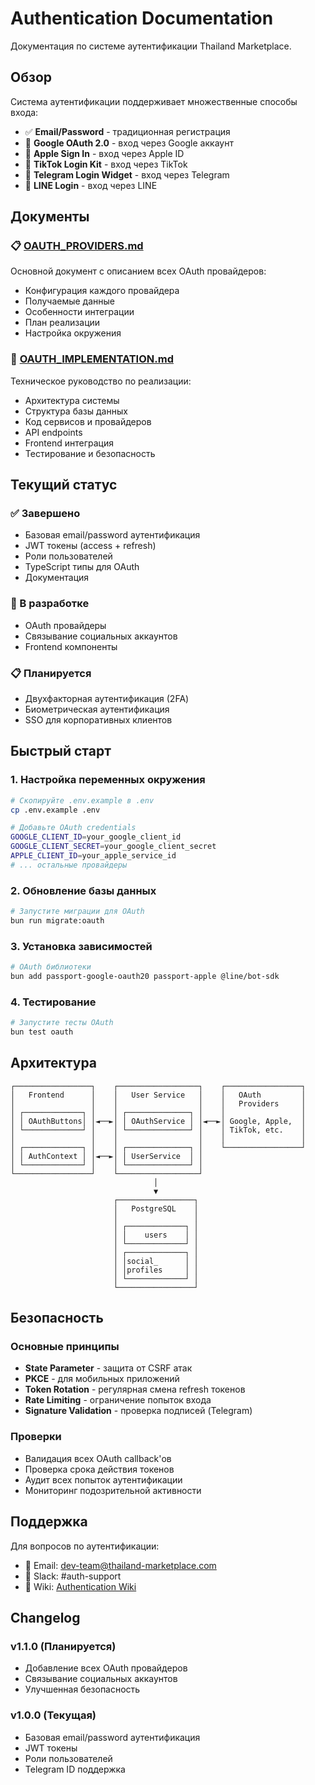 # Authentication Documentation

Документация по системе аутентификации Thailand Marketplace.

## Обзор

Система аутентификации поддерживает множественные способы входа:

- ✅ **Email/Password** - традиционная регистрация
- 🔄 **Google OAuth 2.0** - вход через Google аккаунт
- 🔄 **Apple Sign In** - вход через Apple ID
- 🔄 **TikTok Login Kit** - вход через TikTok
- 🔄 **Telegram Login Widget** - вход через Telegram
- 🔄 **LINE Login** - вход через LINE

## Документы

### 📋 [OAUTH_PROVIDERS.md](./OAUTH_PROVIDERS.md)
Основной документ с описанием всех OAuth провайдеров:
- Конфигурация каждого провайдера
- Получаемые данные
- Особенности интеграции
- План реализации
- Настройка окружения

### 🔧 [OAUTH_IMPLEMENTATION.md](./OAUTH_IMPLEMENTATION.md)
Техническое руководство по реализации:
- Архитектура системы
- Структура базы данных
- Код сервисов и провайдеров
- API endpoints
- Frontend интеграция
- Тестирование и безопасность

## Текущий статус

### ✅ Завершено
- Базовая email/password аутентификация
- JWT токены (access + refresh)
- Роли пользователей
- TypeScript типы для OAuth
- Документация

### 🔄 В разработке
- OAuth провайдеры
- Связывание социальных аккаунтов
- Frontend компоненты

### 📋 Планируется
- Двухфакторная аутентификация (2FA)
- Биометрическая аутентификация
- SSO для корпоративных клиентов

## Быстрый старт

### 1. Настройка переменных окружения
```bash
# Скопируйте .env.example в .env
cp .env.example .env

# Добавьте OAuth credentials
GOOGLE_CLIENT_ID=your_google_client_id
GOOGLE_CLIENT_SECRET=your_google_client_secret
APPLE_CLIENT_ID=your_apple_service_id
# ... остальные провайдеры
```

### 2. Обновление базы данных
```bash
# Запустите миграции для OAuth
bun run migrate:oauth
```

### 3. Установка зависимостей
```bash
# OAuth библиотеки
bun add passport-google-oauth20 passport-apple @line/bot-sdk
```

### 4. Тестирование
```bash
# Запустите тесты OAuth
bun test oauth
```

## Архитектура

```
┌─────────────────┐    ┌──────────────────┐    ┌─────────────────┐
│   Frontend      │    │   User Service   │    │   OAuth         │
│                 │    │                  │    │   Providers     │
│ ┌─────────────┐ │    │ ┌──────────────┐ │    │                 │
│ │ OAuthButtons│ │◄──►│ │ OAuthService │ │◄──►│ Google, Apple,  │
│ └─────────────┘ │    │ └──────────────┘ │    │ TikTok, etc.    │
│                 │    │                  │    │                 │
│ ┌─────────────┐ │    │ ┌──────────────┐ │    └─────────────────┘
│ │ AuthContext │ │◄──►│ │ UserService  │ │
│ └─────────────┘ │    │ └──────────────┘ │
└─────────────────┘    └──────────────────┘
                                │
                                ▼
                       ┌─────────────────┐
                       │   PostgreSQL    │
                       │                 │
                       │ ┌─────────────┐ │
                       │ │    users    │ │
                       │ └─────────────┘ │
                       │ ┌─────────────┐ │
                       │ │social_      │ │
                       │ │profiles     │ │
                       │ └─────────────┘ │
                       └─────────────────┘
```

## Безопасность

### Основные принципы
- **State Parameter** - защита от CSRF атак
- **PKCE** - для мобильных приложений
- **Token Rotation** - регулярная смена refresh токенов
- **Rate Limiting** - ограничение попыток входа
- **Signature Validation** - проверка подписей (Telegram)

### Проверки
- Валидация всех OAuth callback'ов
- Проверка срока действия токенов
- Аудит всех попыток аутентификации
- Мониторинг подозрительной активности

## Поддержка

Для вопросов по аутентификации:
- 📧 Email: dev-team@thailand-marketplace.com
- 💬 Slack: #auth-support
- 📖 Wiki: [Authentication Wiki](https://wiki.thailand-marketplace.com/auth)

## Changelog

### v1.1.0 (Планируется)
- Добавление всех OAuth провайдеров
- Связывание социальных аккаунтов
- Улучшенная безопасность

### v1.0.0 (Текущая)
- Базовая email/password аутентификация
- JWT токены
- Роли пользователей
- Telegram ID поддержка